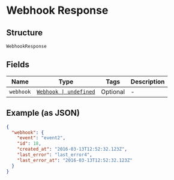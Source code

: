 
# Webhook Response

## Structure

`WebhookResponse`

## Fields

| Name | Type | Tags | Description |
|  --- | --- | --- | --- |
| `webhook` | [`Webhook \| undefined`](../../doc/models/webhook.md) | Optional | - |

## Example (as JSON)

```json
{
  "webhook": {
    "event": "event2",
    "id": 18,
    "created_at": "2016-03-13T12:52:32.123Z",
    "last_error": "last_error4",
    "last_error_at": "2016-03-13T12:52:32.123Z"
  }
}
```

